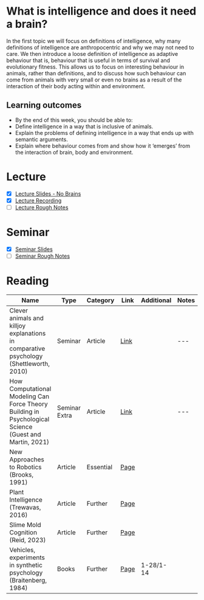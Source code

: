 # What is intelligence and does it need a brain?
In the first topic we will focus on definitions of intelligence, why many definitions of intelligence are anthropocentric and why we may not need to care. We then introduce a loose definition of intelligence as adaptive behaviour that is, behaviour that is useful in terms of survival and evolutionary fitness. This allows us to focus on interesting behaviour in animals, rather than definitions, and to discuss how such behaviour can come from animals with very small or even no brains as a result of the interaction of their body acting within and environment. 

## Learning outcomes
- By the end of this week, you should be able to:
- Define intelligence in a way that is inclusive of animals.
- Explain the problems of defining intelligence in a way that ends up with semantic arguments.
- Explain where behaviour comes from and show how it ‘emerges’ from the interaction of brain, body and environment.

# Lecture 
- [x] [Lecture Slides - No Brains](https://github.com/LukeBirkett/study-planner/blob/main/826G5_Intelligence_in_Animals_and_Machines/weeks/week_1/files/IAM%20Lecture%201%20No%20Brains%202025.pdf)
- [x] [Lecture Recording](https://sussex.cloud.panopto.eu/Panopto/Pages/Viewer.aspx?id=d0401628-f318-4746-8e0a-b3680094a55d)
- [ ] [Lecture Rough Notes]()

# Seminar 
 - [x] [Seminar Slides](https://github.com/LukeBirkett/study-planner/blob/main/826G5_Intelligence_in_Animals_and_Machines/weeks/week_1/files/IAM_week1_seminar.pdf)
 - [ ] [Seminar Rough Notes]()

# Reading

| Name | Type | Category | Link | Additional | Notes |
|---|---|---|---|---|---|
| Clever animals and killjoy explanations in comparative psychology (Shettleworth, 2010) | Seminar | Article | [Link](https://github.com/LukeBirkett/study-planner/blob/main/826G5_Intelligence_in_Animals_and_Machines/weeks/week_1/readings/shettleworth_2010_killjoy_explanations.pdf) | |---|
| How Computational Modeling Can Force Theory Building in Psychological Science (Guest and Martin, 2021) | Seminar Extra | Article | [Link](https://github.com/LukeBirkett/study-planner/blob/main/826G5_Intelligence_in_Animals_and_Machines/weeks/week_1/readings/guest_martin_2021_how_computational_modeling.pdf) | |---|
| New Approaches to Robotics (Brooks, 1991) | Article | Essential | [Page](https://readinglists.sussex.ac.uk/leganto/nui/citation/23770971050002461?institute=44SUS_INST&auth=SAML) |  |  |
| Plant Intelligence (Trewavas, 2016) | Article | Further | [Page](https://readinglists.sussex.ac.uk/leganto/nui/citation/24520949760002461?institute=44SUS_INST&auth=SAML) |||
| Slime Mold Cognition (Reid, 2023) | Article | Further | [Page](https://readinglists.sussex.ac.uk/leganto/nui/citation/24520950510002461?institute=44SUS_INST&auth=SAML) |||
| Vehicles, experiments in synthetic psychology (Braitenberg, 1984) | Books | Further | [Page](https://readinglists.sussex.ac.uk/leganto/nui/citation/23770971060002461?institute=44SUS_INST&auth=SAML) | 1-28/1-14 ||
